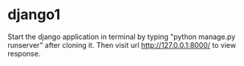# django1
Start the django application in terminal by typing "python manage.py runserver" after cloning it. Then visit url http://127.0.0.1:8000/ to view response.
